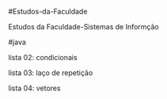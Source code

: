 #Estudos-da-Faculdade
 
 Estudos da Faculdade-Sistemas de Informção
 
 #java
 
 lista 02: condicionais

 lista 03: laço de repetição

 lista 04: vetores
